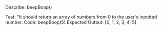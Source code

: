 Describe: beepBoop()

Test: "It should return an array of numbers from 0 to the user's inputted number.
Code: beepBoop(5)
Expected Output: [0, 1, 2, 3, 4, 5]
